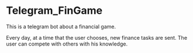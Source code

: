 # Telegram_FinGame

This is a telegram bot about a financial game.

Every day, at a time that the user chooses, new finance tasks are sent. The user can compete with others with his knowledge.
